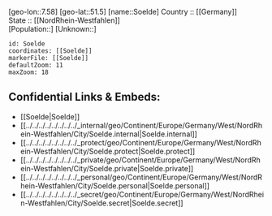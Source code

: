 ﻿---
location: [51.5,7.58] 
mapzoom: [7,12] 
mapmarker: city 
type: City
tags:
- geo/City


SpocWebEntityId: 34729
isDeleted: false
confidential: public

---
[geo-lon::7.58] 
[geo-lat::51.5] 
[name::Soelde] 
Country :: [[Germany]]  
State :: [[NordRhein-Westfahlen]]  
[Population::] 
[Unknown::] 


```leaflet
id: Soelde
coordinates: [[Soelde]] 
markerFile: [[Soelde]] 
defaultZoom: 11 
maxZoom: 18
```


## Confidential Links & Embeds: 
- [[Soelde|Soelde]]  
- [[../../../../../../../../_internal/geo/Continent/Europe/Germany/West/NordRhein-Westfahlen/City/Soelde.internal|Soelde.internal]] 
- [[../../../../../../../../_protect/geo/Continent/Europe/Germany/West/NordRhein-Westfahlen/City/Soelde.protect|Soelde.protect]] 
- [[../../../../../../../../_private/geo/Continent/Europe/Germany/West/NordRhein-Westfahlen/City/Soelde.private|Soelde.private]] 
- [[../../../../../../../../_personal/geo/Continent/Europe/Germany/West/NordRhein-Westfahlen/City/Soelde.personal|Soelde.personal]] 
- [[../../../../../../../../_secret/geo/Continent/Europe/Germany/West/NordRhein-Westfahlen/City/Soelde.secret|Soelde.secret]] 
